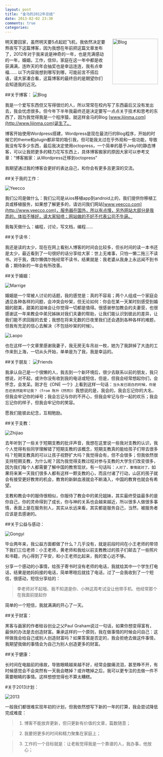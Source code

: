 ```yaml
---
layout: post
title: "金马的2012年总结"
date: 2013-02-02 23:30
comments: true
categories: 
---
```


<img src="/images/post/2013.png" alt="Blog" target="_blank" style="float:right;width:150px;margin-left:20px;"  />

明天要回家，虽然明天要5点起赶飞机，我依然决定要熬夜写下这篇博客，因为我想在年前把这篇文章发布了，2012年对于我来说是神奇的一年，也是充满感动的一年，婚姻，工作，信仰，家庭在这一年中都是收获满满，连昨天的年会抽奖也是幸运连连，我有点幸福…… 以下内容我想到哪写到哪，可能前言不搭后语，请大家凑合看，这篇博客的最终目的是期望你们会知道我的近况。

<!--more-->

##关于博客：
![Blog](/images/post/wodeblog.png)

我是一个爱写东西但又写得很烂的人，所以常常在校内写了东西最后又没有发出去，我会忧虑很多。但今年下半年我最终还是决定要写一点点关于技术和思考的东西了，因为我觉得我是一个程序猿，就这样金马的Blog [www.lijinma.com](http://www.lijinma.com)诞生了。


博客开始使用Wordpress搭建，Wordpress是现在最流行的Blog程序，开始的时候它的theme和plugin都非常的吸引我，但可能我太过在乎外观和一些功能，导致我没有写多少东西，最后我决定使用octopress，一个简单的基于Jekyll的静态博客，可以让我把更多的精力花写东西上，具体博客搬家的原因大家可以参考文章：“博客搬家：从Wordpress迁移到octopress”


我期望通过我的博客会更好的表达自己，和你会有更多且更深的交流。


##关于我的工作：

![Yeecco](/images/post/yeeccologo.png)

我们公司是做什么：我们公司是从ios移植app到android上的，我们提供你移植工具或移植服务，如果想了解更多的，请访问我们网站[www.yeecco.com](http://www.yeecco.com)，服务器在国外，所以有点慢，另外网站大部分是我弄的，体验不够好，请大家轻喷；网站做的不好不代表公司不牛逼。

我每天做什么：编程，讨论，写文档，编程……



##关于读书：

我还是读的太少，现在在网上看别人博客的时间会比较多，但长时间的读一本书还是太少，最近看到了一句很好的话分享给大家：世上无难事，只怕一懒二拖三不读书。对于我，偶尔懒偶尔拖经常不读书，结果就是：我老婆从我身上永远闻不到书香；期待新的一年会有所改善。



##关于婚姻：

![Marrige](/images/post/hunying.png)

婚姻是一个常被人讨论的话题，我的感觉是：真的不容易；两个人组成一个家庭会遇见各种各样的问题，会冲突会吵架，但无论如何：你会在某一天某时刻感受到婚姻的甜美，甜美的滋味会让你觉得一切都是值得。很感谢参加教会的夫妻营，也很感谢这一年来教会中弟兄姊妹对我们夫妻的帮助，让我们能认识到彼此的差异，让我们能不求回报的去爱；我想在将来无数的日夜里我们还会遇到各种各样的难题，但我有充足的信心去解决（不包括吵架的时候）。

![Laopo](/images/post/laopo.png)

也在这样一个文章里感谢我妻子，我无房无车吊丝一枚，她为了我辞掉了大连的工作来到上海，一切从头开始，单单是为了我，我是幸运的。


##关于朋友：
![Friends](/images/post/pengyou.jpg)


我承认自己是一个很懒的人，我去到一个新环境后，很少去联系以前的朋友，我只想说，对不起，或许你没有收到我的电话或短信，但是，但我会经常想起你们，会怀念，会发呆。刚才在《ONE 一个》上看到这样一句话：`当头发已斑白的时候，你是否还依然能牢记我？（from 陈升《然而》）`我想说的是，我会的，我会忘记你的大名，但我会牢记你的绰号；我会忘记与你的不开心，但我会牢记与你一起的欢乐；我会忘记你的样子，但我会牢记你的笑容。



愿我们能彼此纪念，互相勉励。

##关于支教：

![Zhijiao](/images/post/zhijiao.png)

去年听到了一些关于短期支教的批评声音，我想在这里说一些我对支教的认识，我个人觉得有些同学理解错了短期支教的该概念，短期支教真的能给孩子们带去很多吗？短期支教真的可以让孩子视野扩大吗？我觉得会有，但不会很多；但我依然很支持短期支教，为什么呢？因为我觉得支教过程对参与支教的大学生们改变很多，因为我们每个人都需要了解中国的教育现状，有一句话叫：`人对了，事情就对了。`如果将来某一天我们很多人都有这样一颗支教的心，而且付诸了行动，山区的孩子就会有接受更好教育的机会，教育的新鲜血液就会不断涌入，中国的教育也就会有希望。


支教和教会中的服侍很相似，你服侍了教会中的弟兄姐妹，其实最终受益最多的是你自己，你的灵命得到了成长，你与神的关系也会越来越近，所以很多人做很多事情，表面上是在服务别人，其实从长远来看，其实都是服务自己，当然，被服务者应该是去感谢的。


##关于公益与感动：

![Gongyi](/images/post/gongyi.png)

毕业两年来，我公益方面都做了什么？几乎没有，就是前段时间在小王老师的带领下我们三位老师：小王老师，黄老师和我给以前支教教过的孩子们邮去了一些照片和书籍，内心得到了平安，和小王老师比起来，我的爱心远不够。


分享一个感动的小事情，给孩子寄书时没有老师的电话，我就给其中一个学生打电话，结果是她妈妈接的电话，简单寒暄后就挂了电话，过了一会我收到了一个短信，很感动，短信分享给的：


>李老师对不起哦、我不知道是你、小林这周考试没让他带手机、他经常那个在我面前提起你


简单的一个短信，我就满满的开心了一天。


##关于财富：


黑客与画家的作者硅谷创业之父Paul Graham说过一句话，如果你想变得富有，最快的办法是去创造财富。秉承这样的一个原则，我在做事情的时候会问自己：这样做我会给自己或别人创造财富吗？如果答案是否定的，我会拒绝去做这件事情，我期望我做的事情会为自己为别人创造更多的财富。


##关于健康：



长时间在电脑前的缘故，导致眼睛越来越不好，经常会酸痛流泪，甚至睁不开，有时候感觉会不会突然有一天我会瞎掉？或许瞎掉之后，我可以更专注的去做一件不需要眼睛的事情。这样想想觉得也不算太糟糕。




#关于2013计划：


![2013](/images/post/2013.png)


一般我们都很难实现年初的计划，但我依然想写下新的一年的打算，我会尝试降低完成难度：



>1. 博客不能放弃更新，但只更新有价值的文章，篇数随意；

>2. 我要把更多的时间和精力聚集在家庭上；

>3. 工作的一个目标就是：让老板觉得我是一个靠谱的人，我办事，他放心；



